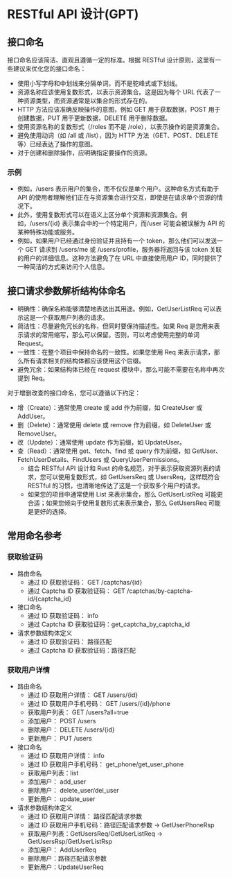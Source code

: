 # RESTful API 设计(GPT)

## 接口命名

接口命名应该简洁、直观且遵循一定的标准。根据 RESTful 设计原则，这里有一些建议来优化您的接口命名：

- 使用小写字母和中划线来分隔单词，而不是驼峰式或下划线。
- 资源名称应该使用复数形式，以表示资源集合。这是因为每个 URL 代表了一种资源类型，而资源通常是以集合的形式存在的。
- HTTP 方法应该准确反映操作的意图，例如 GET 用于获取数据，POST 用于创建数据，PUT 用于更新数据，DELETE 用于删除数据。
- 使用资源名称的复数形式（/roles 而不是 /role），以表示操作的是资源集合。
- 避免使用动词（如 /all 或 /list），因为 HTTP 方法（GET、POST、DELETE 等）已经表达了操作的意图。
- 对于创建和删除操作，应明确指定要操作的资源。

### 示例

- 例如，/users 表示用户的集合，而不仅仅是单个用户。这种命名方式有助于 API 的使用者理解他们正在与资源集合进行交互，即使是在请求单个资源的情况下。
- 此外，使用复数形式可以在语义上区分单个资源和资源集合。例如，/users/{id} 表示集合中的一个特定用户，而/user 可能会被误解为 API 的某种特殊功能或服务。
- 例如，如果用户已经通过身份验证并且持有一个 token，那么他们可以发送一个 GET 请求到 /users/me 或 /users/profile，服务器将返回与该 token 关联的用户的详细信息。这种方法避免了在 URL 中直接使用用户 ID，同时提供了一种简洁的方式来访问个人信息。

## 接口请求参数解析结构体命名

- 明确性：确保名称能够清楚地表达出其用途。例如，GetUserListReq 可以表示这是一个获取用户列表的请求。
- 简洁性：尽量避免冗长的名称，但同时要保持描述性。如果 Req 是您用来表示请求的常用缩写，那么可以保留。否则，可以考虑使用完整的单词 Request。
- 一致性：在整个项目中保持命名的一致性。如果您使用 Req 来表示请求，那么所有请求相关的结构体都应该使用这个后缀。
- 避免冗余：如果结构体已经在 request 模块中，那么可能不需要在名称中再次提到 Req。

对于增删改查的接口命名，您可以遵循以下约定：

- 增（Create）：通常使用 create 或 add 作为前缀，如 CreateUser 或 AddUser。
- 删（Delete）：通常使用 delete 或 remove 作为前缀，如 DeleteUser 或 RemoveUser。
- 改（Update）：通常使用 update 作为前缀，如 UpdateUser。
- 查（Read）：通常使用 get、fetch、find 或 query 作为前缀，如 GetUser、FetchUserDetails、FindUsers 或 QueryUserPermissions。
  - 结合 RESTful API 设计和 Rust 的命名规范，对于表示获取资源列表的请求，您可以使用复数形式，如 GetUsersReq 或 UsersReq，这样既符合 RESTful 的习惯，也清晰地传达了这是一个获取多个用户的请求。
  - 如果您的项目中通常使用 List 来表示集合，那么 GetUserListReq 可能更合适；如果您倾向于使用复数形式来表示集合，那么 GetUsersReq 可能是更好的选择。

## 常用命名参考

### 获取验证码

- 路由命名
  - 通过 ID 获取验证码： GET /captchas/{id}
  - 通过 Captcha ID 获取验证码： GET /captchas/by-captcha-id/{captcha_id}
- 接口命名
  - 通过 ID 获取验证码： info
  - 通过 Captcha ID 获取验证码：get_captcha_by_captcha_id
- 请求参数结构体定义
  - 通过 ID 获取验证码： 路径匹配
  - 通过 Captcha ID 获取验证码：路径匹配

### 获取用户详情

- 路由命名
  - 通过 ID 获取用户详情： GET /users/{id}
  - 通过 ID 获取用户手机号码： GET /users/{id}/phone
  - 获取用户列表： GET /users?all=true
  - 添加用户： POST /users
  - 删除用户： DELETE /users/{id}
  - 更新用户： PUT /users
- 接口命名
  - 通过 ID 获取用户详情： info
  - 通过 ID 获取用户手机号码： get_phone/get_user_phone
  - 获取用户列表：list
  - 添加用户： add_user
  - 删除用户： delete_user/del_user
  - 更新用户： update_user
- 请求参数结构体定义
  - 通过 ID 获取用户详情： 路径匹配请求参数
  - 通过 ID 获取用户手机号码：路径匹配请求参数 -> GetUserPhoneRsp
  - 获取用户列表：GetUsersReq/GetUserListReq -> GetUsersRsp/GetUserListRsp
  - 添加用户： AddUserReq
  - 删除用户：路径匹配请求参数
  - 更新用户：UpdateUserReq

